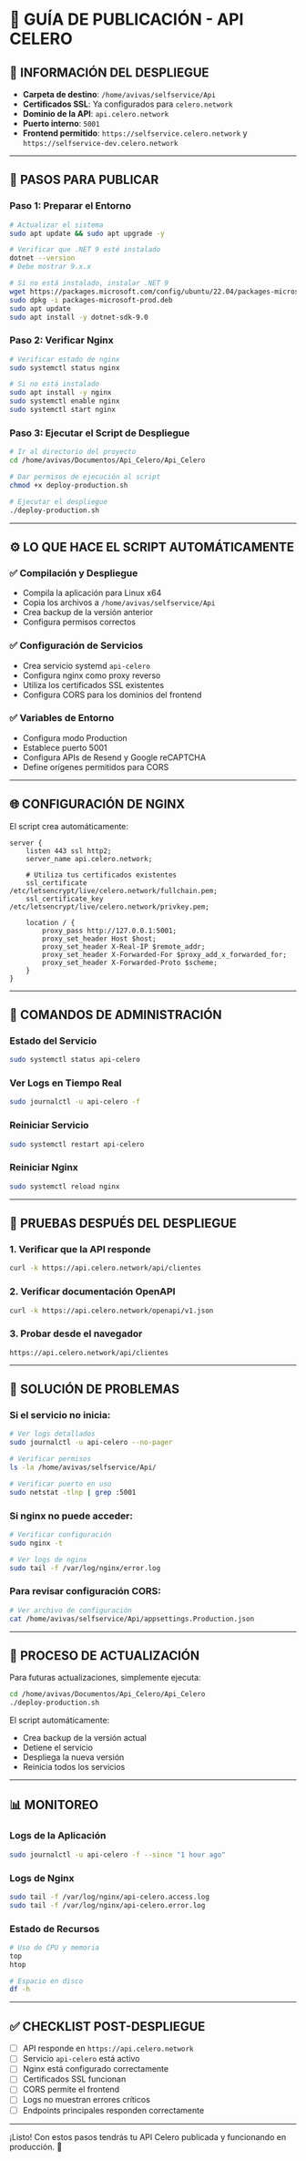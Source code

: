 # 🚀 GUÍA DE PUBLICACIÓN - API CELERO

## 📍 **INFORMACIÓN DEL DESPLIEGUE**

- **Carpeta de destino**: `/home/avivas/selfservice/Api`
- **Certificados SSL**: Ya configurados para `celero.network`
- **Dominio de la API**: `api.celero.network`
- **Puerto interno**: `5001`
- **Frontend permitido**: `https://selfservice.celero.network` y `https://selfservice-dev.celero.network`

---

## 🎯 **PASOS PARA PUBLICAR**

### **Paso 1: Preparar el Entorno**

```bash
# Actualizar el sistema
sudo apt update && sudo apt upgrade -y

# Verificar que .NET 9 esté instalado
dotnet --version
# Debe mostrar 9.x.x

# Si no está instalado, instalar .NET 9
wget https://packages.microsoft.com/config/ubuntu/22.04/packages-microsoft-prod.deb
sudo dpkg -i packages-microsoft-prod.deb
sudo apt update
sudo apt install -y dotnet-sdk-9.0
```

### **Paso 2: Verificar Nginx**

```bash
# Verificar estado de nginx
sudo systemctl status nginx

# Si no está instalado
sudo apt install -y nginx
sudo systemctl enable nginx
sudo systemctl start nginx
```

### **Paso 3: Ejecutar el Script de Despliegue**

```bash
# Ir al directorio del proyecto
cd /home/avivas/Documentos/Api_Celero/Api_Celero

# Dar permisos de ejecución al script
chmod +x deploy-production.sh

# Ejecutar el despliegue
./deploy-production.sh
```

---

## ⚙️ **LO QUE HACE EL SCRIPT AUTOMÁTICAMENTE**

### ✅ **Compilación y Despliegue**
- Compila la aplicación para Linux x64
- Copia los archivos a `/home/avivas/selfservice/Api`
- Crea backup de la versión anterior
- Configura permisos correctos

### ✅ **Configuración de Servicios**
- Crea servicio systemd `api-celero`
- Configura nginx como proxy reverso
- Utiliza los certificados SSL existentes
- Configura CORS para los dominios del frontend

### ✅ **Variables de Entorno**
- Configura modo Production
- Establece puerto 5001
- Configura APIs de Resend y Google reCAPTCHA
- Define orígenes permitidos para CORS

---

## 🌐 **CONFIGURACIÓN DE NGINX**

El script crea automáticamente:

```nginx
server {
    listen 443 ssl http2;
    server_name api.celero.network;

    # Utiliza tus certificados existentes
    ssl_certificate /etc/letsencrypt/live/celero.network/fullchain.pem;
    ssl_certificate_key /etc/letsencrypt/live/celero.network/privkey.pem;

    location / {
        proxy_pass http://127.0.0.1:5001;
        proxy_set_header Host $host;
        proxy_set_header X-Real-IP $remote_addr;
        proxy_set_header X-Forwarded-For $proxy_add_x_forwarded_for;
        proxy_set_header X-Forwarded-Proto $scheme;
    }
}
```

---

## 🔧 **COMANDOS DE ADMINISTRACIÓN**

### **Estado del Servicio**
```bash
sudo systemctl status api-celero
```

### **Ver Logs en Tiempo Real**
```bash
sudo journalctl -u api-celero -f
```

### **Reiniciar Servicio**
```bash
sudo systemctl restart api-celero
```

### **Reiniciar Nginx**
```bash
sudo systemctl reload nginx
```

---

## 🧪 **PRUEBAS DESPUÉS DEL DESPLIEGUE**

### **1. Verificar que la API responde**
```bash
curl -k https://api.celero.network/api/clientes
```

### **2. Verificar documentación OpenAPI**
```bash
curl -k https://api.celero.network/openapi/v1.json
```

### **3. Probar desde el navegador**
```
https://api.celero.network/api/clientes
```

---

## 🚨 **SOLUCIÓN DE PROBLEMAS**

### **Si el servicio no inicia:**
```bash
# Ver logs detallados
sudo journalctl -u api-celero --no-pager

# Verificar permisos
ls -la /home/avivas/selfservice/Api/

# Verificar puerto en uso
sudo netstat -tlnp | grep :5001
```

### **Si nginx no puede acceder:**
```bash
# Verificar configuración
sudo nginx -t

# Ver logs de nginx
sudo tail -f /var/log/nginx/error.log
```

### **Para revisar configuración CORS:**
```bash
# Ver archivo de configuración
cat /home/avivas/selfservice/Api/appsettings.Production.json
```

---

## 🔄 **PROCESO DE ACTUALIZACIÓN**

Para futuras actualizaciones, simplemente ejecuta:

```bash
cd /home/avivas/Documentos/Api_Celero/Api_Celero
./deploy-production.sh
```

El script automáticamente:
- Crea backup de la versión actual
- Detiene el servicio
- Despliega la nueva versión
- Reinicia todos los servicios

---

## 📊 **MONITOREO**

### **Logs de la Aplicación**
```bash
sudo journalctl -u api-celero -f --since "1 hour ago"
```

### **Logs de Nginx**
```bash
sudo tail -f /var/log/nginx/api-celero.access.log
sudo tail -f /var/log/nginx/api-celero.error.log
```

### **Estado de Recursos**
```bash
# Uso de CPU y memoria
top
htop

# Espacio en disco
df -h
```

---

## ✅ **CHECKLIST POST-DESPLIEGUE**

- [ ] API responde en `https://api.celero.network`
- [ ] Servicio `api-celero` está activo
- [ ] Nginx está configurado correctamente
- [ ] Certificados SSL funcionan
- [ ] CORS permite el frontend
- [ ] Logs no muestran errores críticos
- [ ] Endpoints principales responden correctamente

---

¡Listo! Con estos pasos tendrás tu API Celero publicada y funcionando en producción. 🎉
